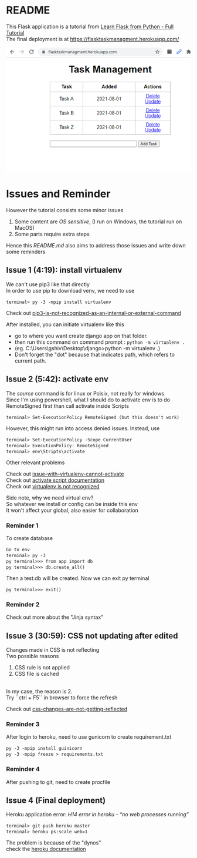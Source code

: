 
# README

This Flask application is a tutorial from
[Learn Flask from Python - Full Tutorial](https://www.youtube.com/watch?v=Z1RJmh_OqeA) <br>
The final deployment is at https://flasktaskmanagment.herokuapp.com/

![demo](demo.png)

# Issues and Reminder

However the tutorial consists some minor issues 


1. Some content are _OS sensitive_, (I run on Windows, the tutorial run on MacOS)
2. Some parts require extra steps


Hence this _README.md_  also aims to address those issues and write down some reminders

## Issue 1 (4:19): install virtualenv

We can't use pip3 like that directly <br>
In order to use pip to download venv, we need to use
```
terminal> py -3 -mpip install virtualenv
```

Check out [pip3-is-not-recognized-as-an-internal-or-external-command](https://stackoverflow.com/questions/55876467/pip3-is-not-recognized-as-an-internal-or-external-command-operable-program-or)

After installed, you can initiate virtualenv like this
- go to where you want create django app on that folder.
- then run this command on command prompt : `python -m virtualenv .`
- (eg. C:\Users\gshiv\Desktop\django>python -m virtualenv .)
- Don't forget the "dot" because that indicates path, which refers to current path.

## Issue 2 (5:42): activate env

The _source_ command is for linux or Poisix, not really for windows <br>
Since I'm using powershell, what I should do to activate env is to do RemoteSigned first than call activate inside Scripts
```
terminal> Set-ExecutionPolicy RemoteSigned (but this doesn't work)
```
However, this might run into access denied issues. Instead, use
```
terminal> Set-ExecutionPolicy -Scope CurrentUser
terminal> ExecutionPolicy: RemoteSigned
terminal> env\Stripts\activate
```

Other relevant problems

Check out [issue-with-virtualenv-cannot-activate](https://stackoverflow.com/questions/8921188/issue-with-virtualenv-cannot-activate) <br>
Check out [activate script documentation](https://virtualenv.pypa.io/en/legacy/userguide.html#activate-script)<br>
Check out [virtualenv is not recognized](https://stackoverflow.com/questions/35950740/virtualenv-is-not-recognized-as-an-internal-or-external-command-operable-prog)
<br>

Side note, why we need virtual env?
<br>
So whatever we install or config can be inside this env
<br>
It won't affect your global, also easier for collaboration

### Reminder 1
To create database
```
Go to env
terminal> py -3
py terminal>>> from app import db
py terminal>>> db.create_all()
```
Then a test.db will be created. Now we can exit py terminal
```
py terminal>>> exit()
```

### Reminder 2

Check out more about the "Jinja syntax" 

## Issue 3 (30:59): CSS not updating after edited

Changes made in CSS is not reflecting
<br>
Two possible reasons
<br>
1. CSS rule is not applied
2. CSS file is cached
<br>
In my case, the reason is 2.<br>
Try ``ctrl + F5`` in browser to force the refresh 

Check out [css-changes-are-not-getting-reflected](https://stackoverflow.com/questions/28235731/css-changes-are-not-getting-reflected-why)


### Reminder 3

After login to heroku, need to use gunicorn to create requirement.txt
```
py -3 -mpip install guinicorn
py -3 -mpip freeze > requirements.txt
```

### Reminder 4 

After pushing to git, need to create procfile

## Issue 4 (Final deployment)

Heroku application error: 
_H14 error in heroku - “no web processes running”_
```
terminal> git push heroku master
terminal> heroku ps:scale web=1
```
The problem is because of the "dynos" <br>
check the [heroku documentation](https://devcenter.heroku.com/articles/getting-started-with-python#deploy-the-app)
